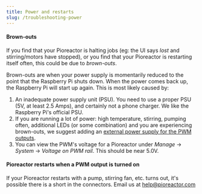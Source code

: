 ```yaml
---
title: Power and restarts
slug: /troubleshooting-power
---
```


#### Brown-outs

If you find that your Pioreactor is halting jobs (eg: the UI says _lost_ and stirring/motors have stopped), or you find that your Pioreactor is restarting itself often, this could be due to _brown-outs_.

Brown-outs are when your power supply is momentarily reduced to the point that the Raspberry Pi shuts down. When the power comes back up, the Raspberry Pi will start up again. This is most likely caused by:

1. An inadequate power supply unit (PSU). You need to use a proper PSU (5V, at least 2.5 Amps), and certainly not a phone charger. We like the Raspberry Pi's official PSU.
2. If you are running a lot of power: high temperature, stirring, pumping often, additional LEDs (or some combination) and you are experiencing brown-outs, we suggest adding an [external power supply for the PWM outputs](https://docs.pioreactor.com/user-guide/external-power).
3. You can view the PWM's voltage for a Pioreactor under _Manage_ -> _System_ -> _Voltage on PWM rail_. This should be near 5.0V.


#### Pioreactor restarts when a PWM output is turned on

If your Pioreactor restarts with a pump, stirring fan, etc. turns out, it's possible there is a short in the connectors. Email us at help@pioreactor.com

